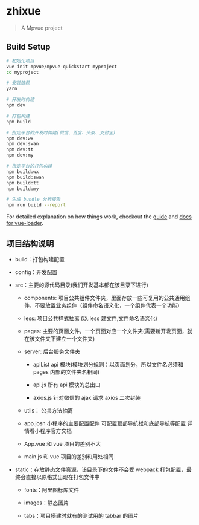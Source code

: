 # zhixue

> A Mpvue project

## Build Setup

```bash
# 初始化项目
vue init mpvue/mpvue-quickstart myproject
cd myproject

# 安装依赖
yarn

# 开发时构建
npm dev

# 打包构建
npm build

# 指定平台的开发时构建(微信、百度、头条、支付宝)
npm dev:wx
npm dev:swan
npm dev:tt
npm dev:my

# 指定平台的打包构建
npm build:wx
npm build:swan
npm build:tt
npm build:my

# 生成 bundle 分析报告
npm run build --report
```

For detailed explanation on how things work, checkout the [guide](http://vuejs-templates.github.io/webpack/) and [docs for vue-loader](http://vuejs.github.io/vue-loader).

## 项目结构说明

- build：打包构建配置

- config：开发配置

- src：主要的源代码目录(我们开发基本都在该目录下进行)

  - components: 项目公共组件文件夹，里面存放一些可复用的公共通用组件，不要放置业务组件（组件命名语义化，一个组件代表一个功能）

  - less: 项目公共样式抽离 (以.less 建文件,文件命名语义化)

  - pages: 主要的页面文件，一个页面对应一个文件夹(需要新开发页面，就在该文件夹下建立一个文件夹)

  - server: 后台服务文件夹

    - apiList api 模块(模块划分规则：以页面划分，所以文件名必须和 pages 内部的文件夹名相同)

    - api.js 所有 api 模块的总出口

    - axios.js 针对微信的 ajax 请求 axios 二次封装

  - utils： 公共方法抽离

  - app.josn 小程序的主要配置配件 可配置顶部导航栏和底部导航等配置 详情看小程序官方文档

  - App.vue 和 vue 项目的差别不大

  - main.js 和 vue 项目的差别和用处相同

- static：存放静态文件资源，该目录下的文件不会受 webpack 打包配置，最终会直接以原格式出现在打包文件中

  - fonts：阿里图标库文件

  - images：静态图片

  - tabs：项目搭建时就有的测试用的 tabbar 的图片
